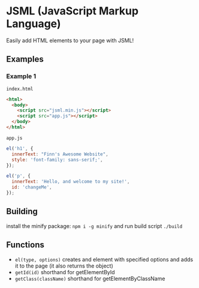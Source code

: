 # JSML (JavaScript Markup Language)

Easily add HTML elements to your page with JSML!

## Examples

### Example 1

`index.html`

```html
<html>
  <body>
    <script src="jsml.min.js"></script>
    <script src="app.js"></script>
  </body>
</html>
```

`app.js`

```javascript
el('h1', {
  innerText: "Finn's Awesome Website",
  style: 'font-family: sans-serif;',
});

el('p', {
  innerText: 'Hello, and welcome to my site!',
  id: 'changeMe',
});
```

## Building

install the minify package:
`npm i -g minify`
and run build script
`./build`

## Functions

- `el(type, options)` creates and element with specified options and adds it to the page (it also returns the object)
- `getId(id)` shorthand for getElementById
- `getClass(className)` shorthand for getElementByClassName
